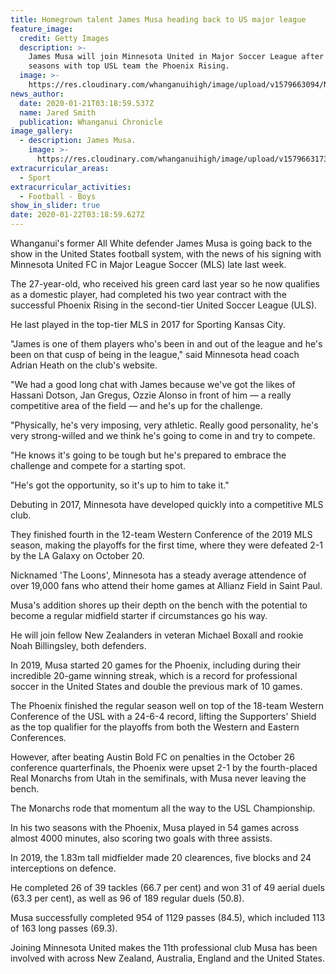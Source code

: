 ```yaml
---
title: Homegrown talent James Musa heading back to US major league
feature_image:
  credit: Getty Images
  description: >-
    James Musa will join Minnesota United in Major Soccer League after two
    seasons with top USL team the Phoenix Rising.
  image: >-
    https://res.cloudinary.com/whanganuihigh/image/upload/v1579663094/News/James_Musa_Chron_21.1.20.jpg
news_author:
  date: 2020-01-21T03:18:59.537Z
  name: Jared Smith
  publication: Whanganui Chronicle
image_gallery:
  - description: James Musa.
    image: >-
      https://res.cloudinary.com/whanganuihigh/image/upload/v1579663173/News/James_Musa_Chron_21.1.20.picture_no._2.jpg
extracurricular_areas:
  - Sport
extracurricular_activities:
  - Football - Boys
show_in_slider: true
date: 2020-01-22T03:18:59.627Z
---
```

Whanganui's former All White defender James Musa is going back to the show in the United States football system, with the news of his signing with Minnesota United FC in Major League Soccer (MLS) late last week.

The 27-year-old, who received his green card last year so he now qualifies as a domestic player, had completed his two year contract with the successful Phoenix Rising in the second-tier United Soccer League (ULS).

He last played in the top-tier MLS in 2017 for Sporting Kansas City.

"James is one of them players who's been in and out of the league and he's been on that cusp of being in the league," said Minnesota head coach Adrian Heath on the club's website.

"We had a good long chat with James because we've got the likes of Hassani Dotson, Jan Gregus, Ozzie Alonso in front of him — a really competitive area of the field — and he's up for the challenge.

"Physically, he's very imposing, very athletic. Really good personality, he's very strong-willed and we think he's going to come in and try to compete.

"He knows it's going to be tough but he's prepared to embrace the challenge and compete for a starting spot.

"He's got the opportunity, so it's up to him to take it."

Debuting in 2017, Minnesota have developed quickly into a competitive MLS club.

They finished fourth in the 12-team Western Conference of the 2019 MLS season, making the playoffs for the first time, where they were defeated 2-1 by the LA Galaxy on October 20.

Nicknamed 'The Loons', Minnesota has a steady average attendence of over 19,000 fans who attend their home games at Allianz Field in Saint Paul.

Musa's addition shores up their depth on the bench with the potential to become a regular midfield starter if circumstances go his way.

He will join fellow New Zealanders in veteran Michael Boxall and rookie Noah Billingsley, both defenders.

In 2019, Musa started 20 games for the Phoenix, including during their incredible 20-game winning streak, which is a record for professional soccer in the United States and double the previous mark of 10 games.

The Phoenix finished the regular season well on top of the 18-team Western Conference of the USL with a 24-6-4 record, lifting the Supporters' Shield as the top qualifier for the playoffs from both the Western and Eastern Conferences.

However, after beating Austin Bold FC on penalties in the October 26 conference quarterfinals, the Phoenix were upset 2-1 by the fourth-placed Real Monarchs from Utah in the semifinals, with Musa never leaving the bench.

The Monarchs rode that momentum all the way to the USL Championship.

In his two seasons with the Phoenix, Musa played in 54 games across almost 4000 minutes, also scoring two goals with three assists.

In 2019, the 1.83m tall midfielder made 20 clearences, five blocks and 24 interceptions on defence.

He completed 26 of 39 tackles (66.7 per cent) and won 31 of 49 aerial duels (63.3 per cent), as well as 96 of 189 regular duels (50.8).

Musa successfully completed 954 of 1129 passes (84.5), which included 113 of 163 long passes (69.3).

Joining Minnesota United makes the 11th professional club Musa has been involved with across New Zealand, Australia, England and the United States.

